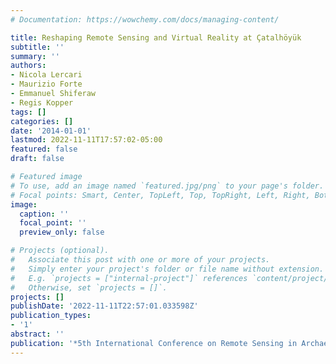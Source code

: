 ```yaml
---
# Documentation: https://wowchemy.com/docs/managing-content/

title: Reshaping Remote Sensing and Virtual Reality at Çatalhöyük
subtitle: ''
summary: ''
authors:
- Nicola Lercari
- Maurizio Forte
- Emmanuel Shiferaw
- Regis Kopper
tags: []
categories: []
date: '2014-01-01'
lastmod: 2022-11-11T17:57:02-05:00
featured: false
draft: false

# Featured image
# To use, add an image named `featured.jpg/png` to your page's folder.
# Focal points: Smart, Center, TopLeft, Top, TopRight, Left, Right, BottomLeft, Bottom, BottomRight.
image:
  caption: ''
  focal_point: ''
  preview_only: false

# Projects (optional).
#   Associate this post with one or more of your projects.
#   Simply enter your project's folder or file name without extension.
#   E.g. `projects = ["internal-project"]` references `content/project/deep-learning/index.md`.
#   Otherwise, set `projects = []`.
projects: []
publishDate: '2022-11-11T22:57:01.033598Z'
publication_types:
- '1'
abstract: ''
publication: '*5th International Conference on Remote Sensing in Archaeology*'
---
```


